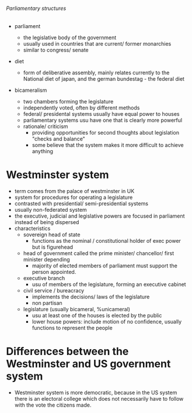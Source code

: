 ###### Parliamentary structures

- parliament
    + the legislative body of the government
    + usually used in countries that are current/ former monarchies
    + similar to congress/ senate

- diet
    + form of deliberative assembly, mainly relates currently to the National diet of japan, and the german bundestag - the federal diet

- bicameralism
    + two chambers forming the legislature
    + independently voted, often by different methods
    + federal/ presidental systems usually have equal power to houses
    + parliamentary systems usu have one that is clearly more powerful
    + rationale/ criticism
        * providing opportunities for second thoughts about legislation "checks and balance"
        * some believe that the system makes it more difficult to achieve anything
        
# Westminster system
- term comes from the palace of westminster in UK
- system for procedures for operating a legislature
- contrasted with presidential/ semi-presidential systems
- usually non-federated system
- the executive, judicial and legislative powers are focused in parliament instead of being dispersed
- characteristics
    + sovereign head of state
        * functions as the nominal / constitutional holder of exec power but is figurehead
    + head of government called the prime minister/ chancellor/ first minister depending
        * majority of elected members of parliament must support the person appointed. 
    + executive branch
        * usu of members of the legislature, forming an executive cabinet
    + civil service / bureacracy
        * implements the decisions/ laws of the legislature
        * non partisan
    + legislature (usually bicameral, %unicameral)
        * usu at least one of the houses is elected by the public
        * lower house powers: include motion of no confidence, usually functions to represent the people

# Differences between the Westminster and US government system
- Westminster system is more democratic, because in the US system there is an electoral college which does not necessarily have to follow with the vote the citizens made. 